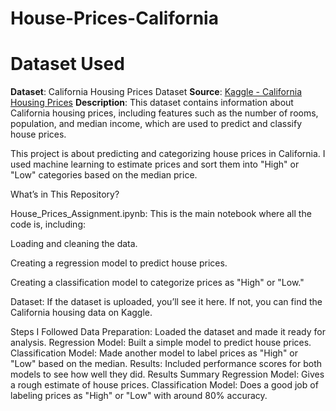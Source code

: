 # House-Prices-California
# Dataset Used

**Dataset**: California Housing Prices Dataset
**Source**: [Kaggle - California Housing Prices](https://www.kaggle.com/datasets/camnugent/california-housing-prices)
**Description**: This dataset contains information about California housing prices, including features such as the number of rooms, population, and median income, which are used to predict and classify house prices.


This project is about predicting and categorizing house prices in California. I used machine learning to estimate prices and sort them into "High" or "Low" categories based on the median price.

What’s in This Repository?

House_Prices_Assignment.ipynb: This is the main notebook where all the code is, including:

Loading and cleaning the data.

Creating a regression model to predict house prices.

Creating a classification model to categorize prices as "High" or "Low."

Dataset: If the dataset is uploaded, you’ll see it here. If not, you can find the California housing data on Kaggle.

Steps I Followed
Data Preparation: Loaded the dataset and made it ready for analysis.
Regression Model: Built a simple model to predict house prices.
Classification Model: Made another model to label prices as "High" or "Low" based on the median.
Results: Included performance scores for both models to see how well they did.
Results Summary
Regression Model: Gives a rough estimate of house prices.
Classification Model: Does a good job of labeling prices as "High" or "Low" with around 80% accuracy.
